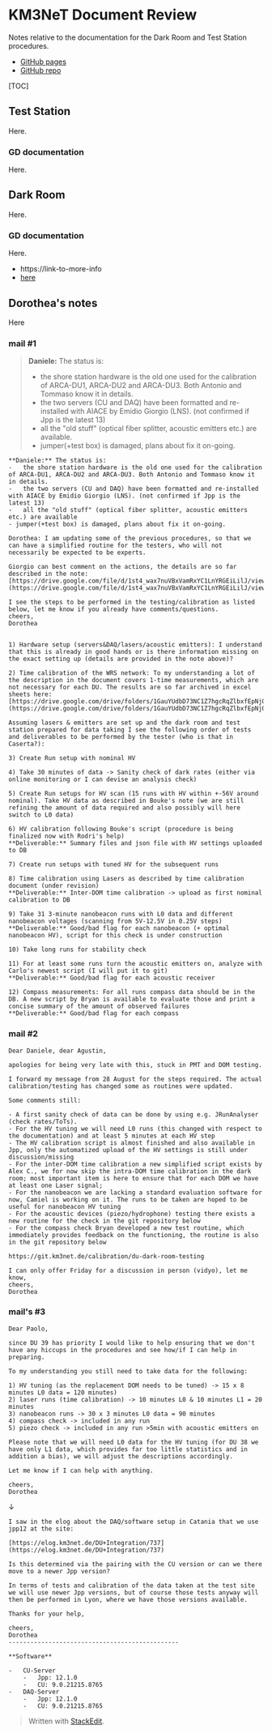 
#  KM3NeT Document Review

Notes relative to the documentation for the Dark Room and Test Station procedures.

* [GitHub pages](https://sircac.github.io/md/doc_review.html)
* [GitHub repo](https://github.com/sircac/md)

[TOC]

##  Test Station

Here.

### GD documentation

Here.

##  Dark Room

Here.

### GD documentation

Here.

* https://link-to-more-info
* [here](https://link-to-more-infowww.google.es)


## Dorothea's notes

Here

### mail #1

> **Daniele:** 
> The status is:
> -   the shore station hardware is the old one used for the calibration of ARCA-DU1, ARCA-DU2 and ARCA-DU3. Both Antonio and Tommaso know it in details.
> -   the two servers (CU and DAQ) have been formatted and re-installed with AIACE by Emidio Giorgio (LNS). (not confirmed if Jpp is the latest 13)
> -   all the "old stuff" (optical fiber splitter, acoustic emitters etc.) are available.
> - jumper(+test box) is damaged, plans about fix it on-going.

```
**Daniele:** The status is:
-   the shore station hardware is the old one used for the calibration of ARCA-DU1, ARCA-DU2 and ARCA-DU3. Both Antonio and Tommaso know it in details.
-   the two servers (CU and DAQ) have been formatted and re-installed with AIACE by Emidio Giorgio (LNS). (not confirmed if Jpp is the latest 13)
-   all the "old stuff" (optical fiber splitter, acoustic emitters etc.) are available
- jumper(+test box) is damaged, plans about fix it on-going.
  
Dorothea: I am updating some of the previous procedures, so that we can have a simplified routine for the testers, who will not necessarily be expected to be experts.  
  
Giorgio can best comment on the actions, the details are so far described in the note:  
[https://drive.google.com/file/d/1st4_wax7nuVBxVamRxYC1LnYRGEiLilJ/view](https://drive.google.com/file/d/1st4_wax7nuVBxVamRxYC1LnYRGEiLilJ/view)  
  
I see the steps to be performed in the testing/calibration as listed below, let me know if you already have comments/questions.  
cheers,  
Dorothea  
  
  
1) Hardware setup (servers&DAQ/lasers/acoustic emitters): I understand that this is already in good hands or is there information missing on the exact setting up (details are provided in the note above)?  
  
2) Time calibration of the WRS network: To my understanding a lot of the description in the document covers 1-time measurements, which are not necessary for each DU. The results are so far archived in excel sheets here:  
[https://drive.google.com/drive/folders/1GauYUdbD73NC1Z7hgcRqZlbxfEpNjQ4u](https://drive.google.com/drive/folders/1GauYUdbD73NC1Z7hgcRqZlbxfEpNjQ4u)  
  
Assuming lasers & emitters are set up and the dark room and test station prepared for data taking I see the following order of tests and deliverables to be performed by the tester (who is that in Caserta?):  
  
3) Create Run setup with nominal HV  
  
4) Take 30 minutes of data -> Sanity check of dark rates (either via online monitoring or I can devise an analysis check)  
  
5) Create Run setups for HV scan (15 runs with HV within +-56V around nominal). Take HV data as described in Bouke's note (we are still refining the amount of data required and also possibly will here switch to L0 data)  
  
6) HV calibration following Bouke's script (procedure is being finalized now with Rodri's help)  
**Deliverable:** Summary files and json file with HV settings uploaded to DB  
  
7) Create run setups with tuned HV for the subsequent runs  
  
8) Time calibration using Lasers as described by time calibration document (under revision)  
**Deliverable:** Inter-DOM time calibration -> upload as first nominal calibration to DB  
  
9) Take 31 3-minute nanobeacon runs with L0 data and different nanobeacon voltages (scanning from 5V-12.5V in 0.25V steps)  
**Deliverable:** Good/bad flag for each nanobeacon (+ optimal nanobeacon HV), script for this check is under construction  
  
10) Take long runs for stability check  
  
11) For at least some runs turn the acoustic emitters on, analyze with Carlo's newest script (I will put it to git)  
**Deliverable:** Good/bad flag for each acoustic receiver  
  
12) Compass measurements: For all runs compass data should be in the DB. A new script by Bryan is available to evaluate those and print a concise summary of the amount of observed failures  
**Deliverable:** Good/bad flag for each compass
```

### mail #2

```text
Dear Daniele, dear Agustin,  
  
apologies for being very late with this, stuck in PMT and DOM testing.  
  
I forward my message from 28 August for the steps required. The actual calibration/testing has changed some as routines were updated.  
  
Some comments still:  
  
- A first sanity check of data can be done by using e.g. JRunAnalyser (check rates/ToTs).  
- For the HV tuning we will need L0 runs (this changed with respect to the documentation) and at least 5 minutes at each HV step  
- The HV calibration script is almost finished and also available in Jpp, only the automatized upload of the HV settings is still under discussion/missing  
- For the inter-DOM time calibration a new simplified script exists by Alex C., we for now skip the intra-DOM time calibration in the dark room; most important item is here to ensure that for each DOM we have at least one Laser signal;  
- For the nanobeacon we are lacking a standard evaluation software for now, Camiel is working on it. The runs to be taken are hoped to be useful for nanobeacon HV tuning  
- For the acoustic devices (piezo/hydrophone) testing there exists a new routine for the check in the git repository below  
- For the compass check Bryan developed a new test routine, which immediately provides feedback on the functioning, the routine is also in the git repository below  
  
https://git.km3net.de/calibration/du-dark-room-testing  
  
I can only offer Friday for a discussion in person (vidyo), let me know,  
cheers,  
Dorothea
```

### mail's #3

```text
Dear Paolo,  
  
since DU 39 has priority I would like to help ensuring that we don't have any hiccups in the procedures and see how/if I can help in preparing.  
  
To my understanding you still need to take data for the following:  
  
1) HV tuning (as the replacement DOM needs to be tuned) -> 15 x 8 minutes L0 data = 120 minutes)  
2) laser runs (time calibration) -> 10 minutes L0 & 10 minutes L1 = 20 minutes  
3) nanobeacon runs -> 30 x 3 minutes L0 data = 90 minutes  
4) compass check -> included in any run  
5) piezo check -> included in any run >5min with acoustic emitters on  
  
Please note that we will need L0 data for the HV tuning (for DU 38 we have only L1 data, which provides far too little statistics and in addition a bias), we will adjust the descriptions accordingly.  
  
Let me know if I can help with anything.  
  
cheers,  
Dorothea
```

&darr;

```test
I saw in the elog about the DAQ/software setup in Catania that we use jpp12 at the site:  
  
[https://elog.km3net.de/DU+Integration/737](https://elog.km3net.de/DU+Integration/737)  
  
Is this determined via the pairing with the CU version or can we there move to a newer Jpp version?  
  
In terms of tests and calibration of the data taken at the test site we will use newer Jpp versions, but of course those tests anyway will then be performed in Lyon, where we have those versions available.  
  
Thanks for your help,  
  
cheers,  
Dorothea  
-----------------------------------------------  
  
**Software**

-   CU-Server
    -   Jpp: 12.1.0
    -   CU: 9.0.21215.8765
-   DAQ-Server
    -   Jpp: 12.1.0
    -   CU: 9.0.21215.8765
```


> Written with [StackEdit](https://stackedit.io/).
<!--stackedit_data:
eyJoaXN0b3J5IjpbLTE3NzcwMTM2NjUsMTQwNzQ5NTIxNCwtMT
MyMjk4NjE1MywxNjkwOTQyMTYzLC0xMDIzNDI1MjU3LC0xMjU2
NzUyNzc0LC0yMDczMzE5OTc5XX0=
-->